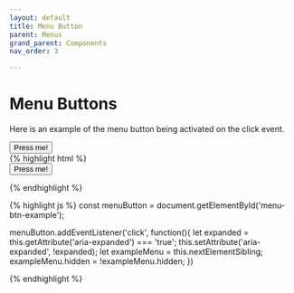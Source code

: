 ```yaml
---
layout: default
title: Menu Button
parent: Menus
grand_parent: Components
nav_order: 3

---
```


# Menu Buttons

Here is an example of the menu button being activated on the click event.
<div class="code-example">
<nav>
	<button id="menu-btn-example1" aria-expanded="false" aria-haspopup="true">Press me!</button>
		<ul role="menu" class="menu-btn-example-ul" hidden>
			<li>
			<a href="#" role="menuitem">Option 1</a>
		</li>
		<li>
			<a href="#" role="menuitem">Option 2</a>
		</li>
		<li>
			<a href="#" role="menuitem">Option 3</a>
		</li>
</nav>
</div>
{% highlight html %}
<nav>
	<button id="menu-btn-example"  aria-expanded="false" aria-haspopup="true">Press me!</button>
	<ul class="menu-btn-example-ul" role="menu" hidden>
		<li>
			<a href="#" role="menuitem">Option 1</a>
		</li>
		<li>
			<a href="#" role="menuitem">Option 2</a>
		</li>
		<li>
			<a href="#" role="menuitem">Option 3</a>
		</li>
	</ul>
</nav>
	
{% endhighlight %}

{% highlight js %}
const menuButton = document.getElementById('menu-btn-example');

menuButton.addEventListener('click', function(){
	let expanded = this.getAttribute('aria-expanded') === 'true';
	this.setAttribute('aria-expanded', !expanded);
	let exampleMenu = this.nextElementSibling;
	exampleMenu.hidden = !exampleMenu.hidden;
})

{% endhighlight %}